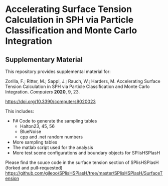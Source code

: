 # Accelerating Surface Tension Calculation in SPH via Particle Classification and Monte Carlo Integration 
## Supplementary Material

This repository provides supplemental material for:

Zorilla, F.; Ritter, M.; Sappl, J.; Rauch, W.; Harders, M. Accelerating Surface Tension Calculation in SPH via Particle Classification and Monte Carlo Integration. *Computers* **2020**, 9, 23.

https://doi.org/10.3390/computers9020023

This includes:
* F# Code to generate the sampling tables
  * Halton23, 45, 56
  * BlueNoise
  * cpp and .net random numbers
* More sampling tables
* The matlab script used for the analysis
* More test scene configurations and boundary objects for SPlisHSPlasH  

Please find the souce code in the surface tension section of SPlisHSPlasH (forked and pull-requested)
https://github.com/gileoo/SPlisHSPlasH/tree/master/SPlisHSPlasH/SurfaceTension
